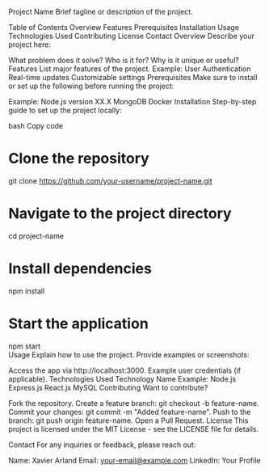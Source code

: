 Project Name
Brief tagline or description of the project.


Table of Contents
Overview
Features
Prerequisites
Installation
Usage
Technologies Used
Contributing
License
Contact
Overview
Describe your project here:

What problem does it solve?
Who is it for?
Why is it unique or useful?
Features
List major features of the project.
Example:
User Authentication
Real-time updates
Customizable settings
Prerequisites
Make sure to install or set up the following before running the project:

Example:
Node.js version XX.X
MongoDB
Docker
Installation
Step-by-step guide to set up the project locally:

bash
Copy code
# Clone the repository
git clone https://github.com/your-username/project-name.git  

# Navigate to the project directory
cd project-name  

# Install dependencies
npm install  

# Start the application
npm start  
Usage
Explain how to use the project. Provide examples or screenshots:

Access the app via http://localhost:3000.
Example user credentials (if applicable).
Technologies Used
Technology Name
Example:
Node.js
Express.js
React.js
MySQL
Contributing
Want to contribute?

Fork the repository.
Create a feature branch: git checkout -b feature-name.
Commit your changes: git commit -m "Added feature-name".
Push to the branch: git push origin feature-name.
Open a Pull Request.
License
This project is licensed under the MIT License - see the LICENSE file for details.

Contact
For any inquiries or feedback, please reach out:

Name: Xavier Arland
Email: your-email@example.com
LinkedIn: Your Profile
